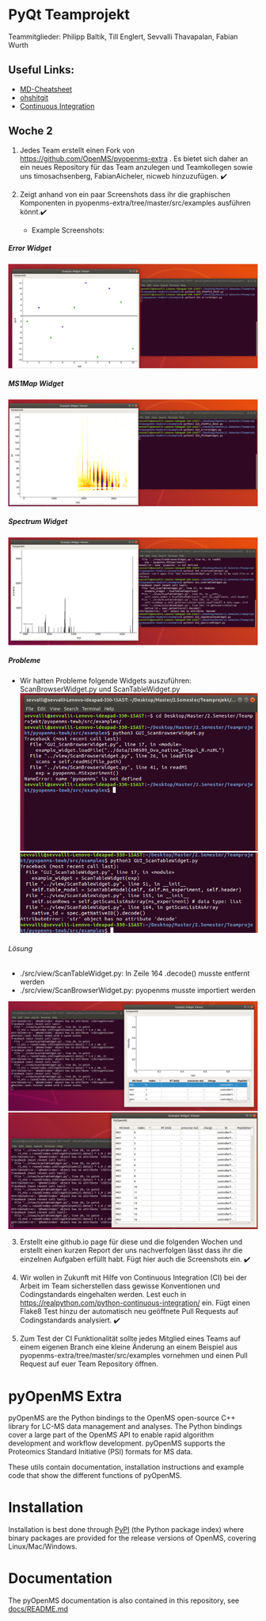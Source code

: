 # PyQt Teamprojekt

Teammitglieder:
Philipp Baltik, Till Englert, Sevvalli Thavapalan, Fabian Wurth

## Useful Links:

- [MD-Cheatsheet](https://github.com/adam-p/markdown-here/wiki/Markdown-Cheatsheet)
- [ohshitgit](ohshitgit.com)
- [Continuous Integration](https://realpython.com/python-continuous-integration/)

## Woche 2

1. Jedes Team erstellt einen Fork von https://github.com/OpenMS/pyopenms-extra . Es bietet sich daher an ein neues Repository für das Team anzulegen und Teamkollegen sowie uns timosachsenberg, FabianAicheler, nicweb hinzuzufügen. ✔️

2. Zeigt anhand von ein paar Screenshots dass ihr die graphischen Komponenten in pyopenms-extra/tree/master/src/examples ausführen könnt.✔️
   - Example Screenshots:
##### Error Widget  
![alt text](Screenshots/GUI_ErrorWidget.png "Errorwidget")

##### MS1Map Widget
![alt text](Screenshots/Gui_MS1MapWidget.png "MS1Mapwidget")

##### Spectrum Widget
![alt text](Screenshots/Gui_spectrumWidget.png "Spectrumwidget")

##### Probleme
 - Wir hatten Probleme folgende Widgets auszuführen: ScanBrowserWidget.py und ScanTableWidget.py
 ![alt text](Screenshots/ScanBrowser.png "ScanBrowser")
 ![alt text](Screenshots/ScanTable.png "ScanTable")



###### Lösung 
- ./src/view/ScanTableWidget.py: In Zeile 164 .decode() musste entfernt werden
- ./src/view/ScanBrowserWidget.py: pyopenms musste importiert werden

![alt text](Screenshots/ScanBrowserfix.png "ScanBrowser")
![alt text](Screenshots/ScanTablefix.png "ScanTable")


3. Erstellt eine github.io page für diese und die folgenden Wochen und erstellt einen kurzen Report der uns nachverfolgen lässt dass ihr die einzelnen Aufgaben erfüllt habt. Fügt hier auch die Screenshots ein. ✔️
4. Wir wollen in Zukunft mit Hilfe von Continuous Integration (CI) bei der Arbeit im Team sicherstellen dass gewisse Konventionen und Codingstandards eingehalten werden. Lest euch in https://realpython.com/python-continuous-integration/ ein. Fügt einen Flake8 Test hinzu der automatisch neu geöffnete Pull Requests auf Codingstandards analysiert. ✔️

5. Zum Test der CI Funktionalität sollte jedes Mitglied eines Teams auf einem eigenen Branch eine kleine Änderung an einem Beispiel aus pyopenms-extra/tree/master/src/examples vornehmen und einen Pull Request auf euer Team Repository öffnen.

pyOpenMS Extra
=============

pyOpenMS are the Python bindings to the OpenMS open-source C++ library for
LC-MS data management and analyses. The Python bindings cover a large part of
the OpenMS API to enable rapid algorithm development and workflow development.
pyOpenMS supports the Proteomics Standard Initiative (PSI) formats for MS data. 

These utils contain documentation, installation instructions and example code
that show the different functions of pyOpenMS.

Installation
=============

Installation is best done through [PyPI](https://pypi.python.org/pypi/pyopenms)
(the Python package index) where binary packages are provided for the release
versions of OpenMS, covering Linux/Mac/Windows.

Documentation
=============
The pyOpenMS documentation is also contained in this repository, see [docs/README.md](docs/README.md)
